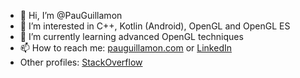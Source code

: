 - 👋 Hi, I’m @PauGuillamon
- 👀 I’m interested in C++, Kotlin (Android), OpenGL and OpenGL ES
- 🌱 I’m currently learning advanced OpenGL techniques
- 📫 How to reach me: [pauguillamon.com](http://pauguillamon.com/) or [LinkedIn](https://es.linkedin.com/in/pau-guillamon-20913a50)
- Other profiles: [StackOverflow](https://stackoverflow.com/users/3531242/pau-guillamon)

